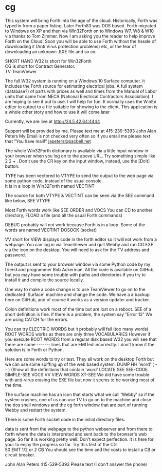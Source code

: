 # cg
This system will bring Forth into the age of the cloud. Historically, Forth was typed in from a paper listing. Later Forth83 was DOS based. Forth migrated to Windows on XP and then via Win32Forth on to Windows W7, W8 & W10 via thanks to Tom Zimmer. Now I am asking you the reader to help improve Forth on the Cloud. Soon you will be able to use Forth without the hassle of downloading it (Anti Virus protection problems) etc, or the fear of downloading an unknown .EXE file and so on.

SHORT HAND
W32 is short for Win32Forth<br>
CG is short for Contract Generator. <br> 
TV TeamViewer<br>

The full W32 system is running on a Windows 10 Surface computer.  It includes the Forth source for estimating electrical jobs. A full system (database?) of parts with prices as well and times from the Manual of Labor units that came from NECA (National Electrical Contractors Association). I am hoping to see it put to use.  I will help for fun. It normally uses the WinEd editor to output to a file suitable for showing to the client.  This application is a whole other story and how to use it will come later

Currently, we are live at http://24.5.42.64:4444

Support will be provided by me. Please text me at 415-239-5393 John Alan Peters
My Email is not checked very often so if you email me please text that "You have mail!"
japeters@pacbell.net

The whole Win32Forth dictionary is available via a little input window in your browser when you log on to the above URL.
Try something simple like 2 2 + .
Don't use the CR key on the input window, instead, use the [DoIt] button.

TYPE has been vectored to VTYPE to send the output to the web page via some python code, instead of the usual console.  
It is in a loop in Win32Forth named VECTINT

The source for both VTYPE & VECTINT can be seen via the SEE command like below,
SEE VTYPE

Most Forth words work like SEE <word> ORDER and VOCS
You can CD to another directory, FLOAD a file (and all the usual Forth commands)
 
DEBUG probably will not work because Forth is in a loop. Some of the words are named VECTINT  DOSOCK  (socket)

VV short for VIEW displays code in the forth editor so it will not work from a webpage. You can log in via TeamViewer and quit Webby and run CG.EXE via the icon on the desktop.  You will need to ask for the TV address and password.

The output is sent to your browser window via some Python code by my friend and programmer Bob Ackerman.
All the code is available on GitHub, but you may have some trouble with paths and directories if you try to install it and compile the source locally.

One way to make a code change is to use TeamViewer to go on to the dedicated 'Surface' machine and change the code.
We have a a backup here on GitHub, and of course it works as a version updater and tracker.

Colon definitions work most of the time but are lost on a reboot.
SEE of a short definition is fine.  If there is a problem, the system say "Error 13"
We are using CATCH for the errors.

You can try ELECTRIC WORDS but it probably will fail (too many words)
ROOT WORDS works as there are only three VOCABULARIES However if you execute ROOT WORDS from a regular disk based W32 
you will see that there are some ------- lines that are EMITed incorrectly.  I don't know if the solution is in Forth or Python.

Here are some words to try or test. They all work on the desktop Forth but we can use some spiffing up of the web based system.
DUMP
HH 'word' ( -- )  (Show all the definitions that contain 'word'
LOCATE
SEE
SEE-CODE
SIMPLE-SEE
VOCS
VV
VIEW
WORDS
XT-SEE
We did have some trouble with anti-virus erasing the EXE file but now it seems to be working most of the time.

The surface machine has an icon that starts what we call 'Webby' so if the system crashes, one of us can use TV to go on to the
machine and close the dos shell windows and the cg forth window that are part of running Webby and restart the system.

There is some Forth socket code in the initial directory files.

data is sent from the webpage to the python webserver and from there to forth where the data is interpreted and sent
 back to the browser's web page.  So far it is working pretty well.  Don't expect perfection.  It is here for your to enjoy 
 the progress so far.
 Try this test of the CG  
 50 EMT 1/2
 or
 2 CB
 You should see the time and the costs to install a CB or circuit breaker.
 
 John Alan Peters
 415-539-5393 Please text (I don't answer the phone)
